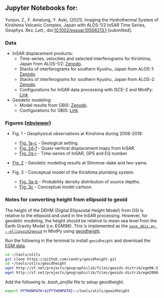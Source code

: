 ## Jupyter Notebooks for: ##

Yunjun, Z., F. Amelung, Y. Aoki, (2021), Imaging the Hydrothermal System of Kirishima Volcanic Complex, Japan with ALOS-1/2 InSAR Time Series, _Geophys. Res. Lett._, doi:[10.1002/essoar.10506213.1](https://doi.org/10.1002/essoar.10506213.1) [submitted].

### Data ###

+ InSAR displacement products:
   - Time-series, velocities and selected interferograms for Kirishima, Japan from ALOS-1/2: [Zenodo](https://zenodo.org/record/4495798).
   - Stacks of interferograms for southern Kyushu, Japan from ALOS-1: [Zenodo](https://zenodo.org/record/4499238).
   - Stacks of interferograms for southern Kyushu, Japan from ALOS-2: [Zenodo](https://zenodo.org/record/4499208).
   - Configurations for InSAR data processing with ISCE-2 and MintPy: [Link](./configs)
+ Geodetic modeling:
   - Model results from GBIS: [Zenodo](https://zenodo.org/record/4495798).
   - Configurations for GBIS: [Link](./model)

### Figures ([nbviewer](https://nbviewer.jupyter.org/github/geodesymiami/Yunjun_et_al-2021-Kirishima)) ###

+ Fig. 1 - Geophysical observations at Kirishima during 2008-2019.
   - [Fig. 1a-c](https://nbviewer.jupyter.org/github/geodesymiami/Yunjun_etal-2021-Kirishima/blob/main/Fig1_geo_setting.ipynb) - Geological setting.
   - [Fig. 2d-f](https://nbviewer.jupyter.org/github/geodesymiami/Yunjun_etal-2021-Kirishima/blob/main/Fig1_obs_maps.ipynb) - Quasi-vertical displacement maps from InSAR.
   - [Fig. 2g-i](https://nbviewer.jupyter.org/github/geodesymiami/Yunjun_etal-2021-Kirishima/blob/main/Fig1_obs_TS.ipynb) - Time-series of InSAR, GPS and EQ number.

+ [Fig. 2](https://nbviewer.jupyter.org/github/geodesymiami/Yunjun_etal-2021-Kirishima/blob/main/Fig2_obs_vs_model.ipynb) - Geodetic modeling results at Shinmoe-dake and Iwo-yama.
+ Fig. 3 - Conceptual model of the Kirishima plumbing system.
   - [Fig. 3a-b](https://nbviewer.jupyter.org/github/geodesymiami/Yunjun_etal-2021-Kirishima/blob/main/Fig3_depth_PDF.ipynb) - Probability density distribution of source depths.
   - [Fig. 3c](https://nbviewer.jupyter.org/github/geodesymiami/Yunjun_etal-2021-Kirishima/blob/main/Fig3_concept_model.ipynb) - Conceptual model cartoon.

### Notes for converting height from ellipsoid to geoid

The height of the DEHM (Digital Ellipsoidal Height Model) from GSI is relative to the ellipsoid and used in the InSAR processing. However, for geodetic modeling, the height should be relative to mean sea level from the Earth Gravity Model (i.e. EGM96). This is implemented as the [`save_gbis.py --ellipsoid2geoid`](https://github.com/insarlab/MintPy/blob/main/mintpy/save_gbis.py) in MintPy using [geoidheight](https://github.com/vandry/geoidheight).

Run the following in the terminal to install `geoidheight` and download the [EGM data](https://geographiclib.sourceforge.io/1.18/geoid.html).

```bash
cd ~/tools/utils
git clone https://github.com/vandry/geoidheight.git
cd ~/tools/utils/geoidheight
wget http://sf.net/projects/geographiclib/files/geoids-distrib/egm96-5.tar.bz2; tar xvjf egm96-5.tar.bz2
wget http://sf.net/projects/geographiclib/files/geoids-distrib/egm2008-1.tar.bz2; tar xvjf egm2008-1.tar.bz2
```

Add the following to _.bash_profile_ file to setup geoidheight.

```bash
export PYTHONPATH=${PYTHONPATH}:~/tools/utils/geoidheight
```

